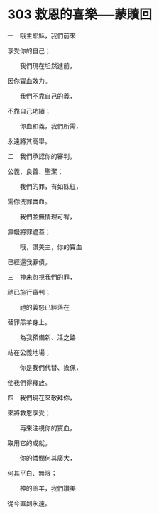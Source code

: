 # 303 救恩的喜樂──蒙贖回

一　哦主耶穌，我們前來

享受你的自己；

　　我們現在坦然進前，

因你寶血效力。

　　我們不靠自己的義，

不靠自己功績；

　　你血和義，我們所需，

永遠將其高舉。

二　我們承認你的審判，

公義、良善、聖潔；

　　我們的罪，有如硃紅，

需你洗罪寶血。

　　我們並無情理可宥，

無幔將罪遮蓋；

　　哦，讚美主，你的寶血

已經還我罪債。

三　神未忽視我們的罪，

祂已施行審判；

　　祂的義怒已經落在

替罪羔羊身上。

　　為我預備新、活之路

站在公義地場；

　　你是我們代替、擔保，

使我們得釋放。

四　我們現在來敬拜你，

來將救恩享受；

　　再來注視你的寶血，

取用它的成就。

　　你的憐憫何其廣大，

何其平白、無限；

　　神的羔羊，我們讚美

從今直到永遠。

